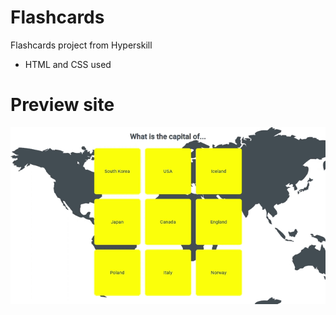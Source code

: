 # Flashcards
 Flashcards project from Hyperskill

- HTML and CSS used

# Preview site
![Preview of the site Gif](https://github.com/alexander-kostenko/Flashcards/blob/main/preview.gif "Website interaction")
